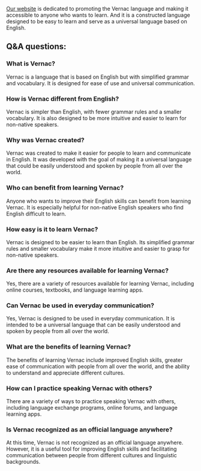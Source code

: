 
[Our website](https://www.zhutaosheng.com/vernac) is dedicated to promoting the Vernac language and making it accessible to anyone who wants to learn. And it is a constructed language designed to be easy to learn and serve as a universal language based on English.

## Q&A questions:

### What is Vernac?
Vernac is a language that is based on English but with simplified grammar and vocabulary. It is designed for ease of use and universal communication.

### How is Vernac different from English?
Vernac is simpler than English, with fewer grammar rules and a smaller vocabulary. It is also designed to be more intuitive and easier to learn for non-native speakers.

### Why was Vernac created?
Vernac was created to make it easier for people to learn and communicate in English. It was developed with the goal of making it a universal language that could be easily understood and spoken by people from all over the world.

### Who can benefit from learning Vernac?
Anyone who wants to improve their English skills can benefit from learning Vernac. It is especially helpful for non-native English speakers who find English difficult to learn.

### How easy is it to learn Vernac?
Vernac is designed to be easier to learn than English. Its simplified grammar rules and smaller vocabulary make it more intuitive and easier to grasp for non-native speakers.

### Are there any resources available for learning Vernac?
Yes, there are a variety of resources available for learning Vernac, including online courses, textbooks, and language learning apps.

### Can Vernac be used in everyday communication?
Yes, Vernac is designed to be used in everyday communication. It is intended to be a universal language that can be easily understood and spoken by people from all over the world.

### What are the benefits of learning Vernac?
The benefits of learning Vernac include improved English skills, greater ease of communication with people from all over the world, and the ability to understand and appreciate different cultures.

### How can I practice speaking Vernac with others?
There are a variety of ways to practice speaking Vernac with others, including language exchange programs, online forums, and language learning apps.

### Is Vernac recognized as an official language anywhere?
At this time, Vernac is not recognized as an official language anywhere. However, it is a useful tool for improving English skills and facilitating communication between people from different cultures and linguistic backgrounds.